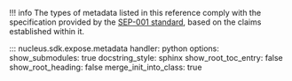 !!! info
    The types of metadata listed in this reference comply with the specification provided by the [SEP-001 standard](https://github.com/SynapseMedia/sep/blob/main/SEP/SEP-001.md), based on the claims established within it.

::: nucleus.sdk.expose.metadata
    handler: python
    options:
      show_submodules: true
      docstring_style: sphinx
      show_root_toc_entry: false
      show_root_heading: false
      merge_init_into_class: true
